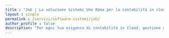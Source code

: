 ```yaml
---
title : "Job | La soluzione Sistemi Uno Roma per la contabilitá in cloud"
layout : single
permalink : /servizi/software-sistemi/job/
author_profile : false
description: "Per ogni tua esigenza di contabilitá in Cloud, gestione delle HR  e delle presenze c'é JOB, la risposta Sistemi alle tue necessitá di gestione del personale."
---
```

